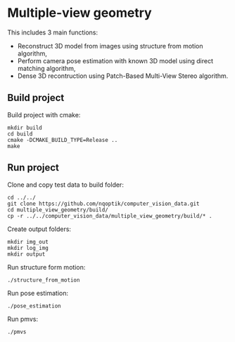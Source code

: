 # Multiple-view geometry
This includes 3 main functions:
* Reconstruct 3D model from images using structure from motion algorithm,
* Perform camera pose estimation with known 3D model using direct matching algorithm,
* Dense 3D recontruction using Patch-Based Multi-View Stereo algorithm.

## Build project
Build project with cmake:
```
mkdir build
cd build
cmake -DCMAKE_BUILD_TYPE=Release ..
make
```

## Run project
Clone and copy test data to build folder:
```
cd ../../
git clone https://github.com/nqoptik/computer_vision_data.git
cd multiple_view_geometry/build/
cp -r ../../computer_vision_data/multiple_view_geometry/build/* .
```

Create output folders:
```
mkdir img_out
mkdir log_img
mkdir output
```

Run structure form motion:
```
./structure_from_motion
```

Run pose estimation:
```
./pose_estimation
```

Run pmvs:
```
./pmvs
```

